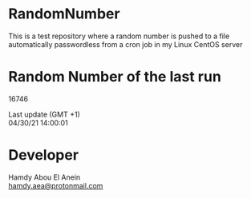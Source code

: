 # RandomNumber    
This is a test repository where a random number is pushed to a file automatically passwordless from a cron job in my Linux CentOS server    
# Random Number of the last run   
16746
      
Last update (GMT +1)    
04/30/21 14:00:01
# Developer    
Hamdy Abou El Anein   
hamdy.aea@protonmail.com
